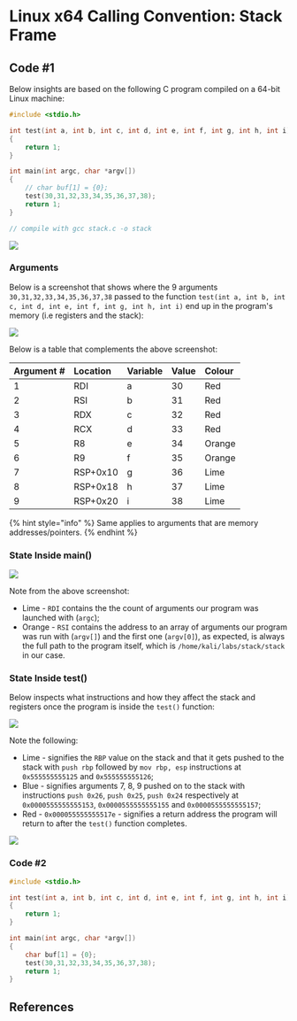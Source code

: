 # Linux x64 Calling Convention: Stack Frame

## Code \#1

Below insights are based on the following C program compiled on a 64-bit Linux machine:

```cpp
#include <stdio.h>

int test(int a, int b, int c, int d, int e, int f, int g, int h, int i)
{
    return 1;
}

int main(int argc, char *argv[])
{
    // char buf[1] = {0};
    test(30,31,32,33,34,35,36,37,38);
    return 1;
}

// compile with gcc stack.c -o stack
```

![](../../.gitbook/assets/image%20%28860%29.png)

### Arguments

Below is a screenshot that shows where the 9 arguments `30,31,32,33,34,35,36,37,38` passed to the function `test(int a, int b, int c, int d, int e, int f, int g, int h, int i)` end up in the program's memory \(i.e registers and the stack\):

![](../../.gitbook/assets/image%20%28866%29.png)

Below is a table that complements the above screenshot:

| Argument \# | Location | Variable | Value | Colour |
| :--- | :--- | :--- | :--- | :--- |
| 1 | RDI | a | 30 | Red |
| 2 | RSI | b | 31 | Red |
| 3 | RDX | c | 32 | Red |
| 4 | RCX | d | 33 | Red |
| 5 | R8 | e | 34 | Orange |
| 6 | R9 | f | 35 | Orange |
| 7 | RSP+0x10 | g | 36 | Lime |
| 8 | RSP+0x18 | h | 37 | Lime |
| 9 | RSP+0x20 | i | 38 | Lime |

{% hint style="info" %}
Same applies to arguments that are memory addresses/pointers.
{% endhint %}

### State Inside main\(\)

![](../../.gitbook/assets/image%20%28869%29.png)

Note from the above screenshot:

* Lime - `RDI` contains the the count of arguments our program was launched with \(`argc`\);
* Orange - `RSI` contains the address to an array of arguments our program was run with \(`argv[]`\) and the first one \(`argv[0]`\), as expected, is always the full path to the program itself, which is `/home/kali/labs/stack/stack` in our case.

### State Inside test\(\)

Below inspects what instructions and how they affect the stack and registers once the program is inside the `test()` function:

![](../../.gitbook/assets/image%20%28870%29.png)

Note the following:

* Lime - signifies the `RBP` value on the stack and that it gets pushed to the stack with `push rbp` followed by `mov rbp, esp` instructions at `0x555555555125` and `0x555555555126`;
* Blue - signifies arguments 7, 8, 9 pushed on to the stack with instructions `push 0x26`, `push 0x25`, `push 0x24` respectively at `0x0000555555555153`, `0x0000555555555155` and `0x0000555555555157`;
* Red - `0x000055555555517e` - signifies a return address the program will return to after the `test()` function completes.

![](../../.gitbook/assets/image%20%28862%29.png)

### Code \#2

```cpp
#include <stdio.h>

int test(int a, int b, int c, int d, int e, int f, int g, int h, int i)
{
    return 1;
}

int main(int argc, char *argv[])
{
    char buf[1] = {0};
    test(30,31,32,33,34,35,36,37,38);
    return 1;
}
```



## References

